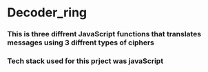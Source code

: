# Decoder_ring
### This is three diffrent JavaScript functions that translates messages using 3 diffrent types of ciphers
### Tech stack used for this prject was javaScript
